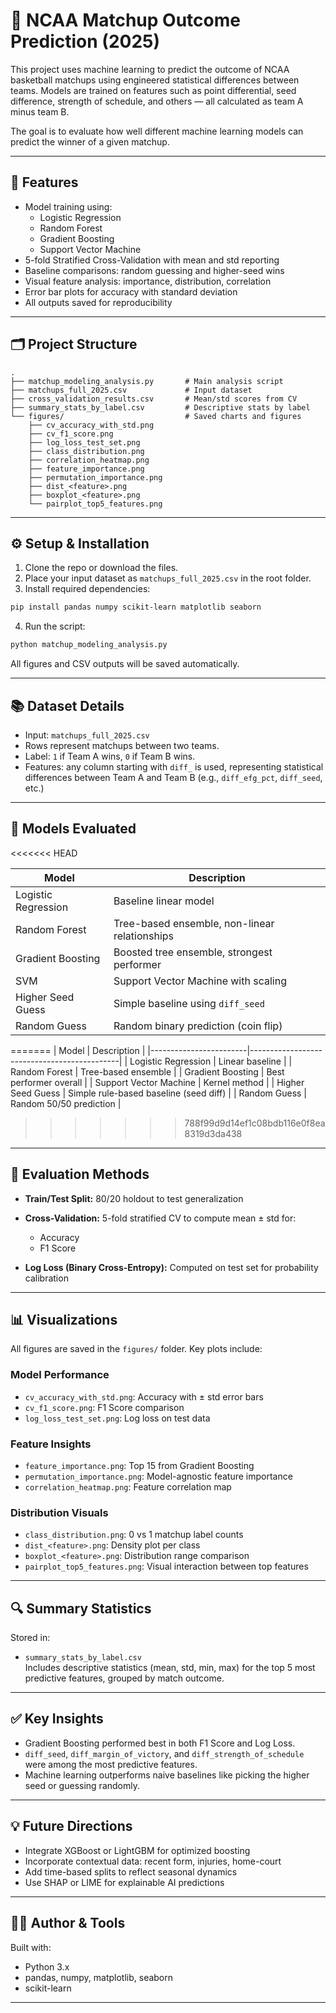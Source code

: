 # 🏀 NCAA Matchup Outcome Prediction (2025)

This project uses machine learning to predict the outcome of NCAA basketball matchups using engineered statistical differences between teams. Models are trained on features such as point differential, seed difference, strength of schedule, and others — all calculated as team A minus team B.

The goal is to evaluate how well different machine learning models can predict the winner of a given matchup.

---

## 🚀 Features

- Model training using:
  - Logistic Regression
  - Random Forest
  - Gradient Boosting
  - Support Vector Machine
- 5-fold Stratified Cross-Validation with mean and std reporting
- Baseline comparisons: random guessing and higher-seed wins
- Visual feature analysis: importance, distribution, correlation
- Error bar plots for accuracy with standard deviation
- All outputs saved for reproducibility

---

## 🗂️ Project Structure

```
.
├── matchup_modeling_analysis.py       # Main analysis script
├── matchups_full_2025.csv             # Input dataset
├── cross_validation_results.csv       # Mean/std scores from CV
├── summary_stats_by_label.csv         # Descriptive stats by label
└── figures/                           # Saved charts and figures
    ├── cv_accuracy_with_std.png
    ├── cv_f1_score.png
    ├── log_loss_test_set.png
    ├── class_distribution.png
    ├── correlation_heatmap.png
    ├── feature_importance.png
    ├── permutation_importance.png
    ├── dist_<feature>.png
    ├── boxplot_<feature>.png
    └── pairplot_top5_features.png
```

---

## ⚙️ Setup & Installation

1. Clone the repo or download the files.
2. Place your input dataset as `matchups_full_2025.csv` in the root folder.
3. Install required dependencies:

```bash
pip install pandas numpy scikit-learn matplotlib seaborn
```

4. Run the script:

```bash
python matchup_modeling_analysis.py
```

All figures and CSV outputs will be saved automatically.

---

## 📚 Dataset Details

- Input: `matchups_full_2025.csv`
- Rows represent matchups between two teams.
- Label: `1` if Team A wins, `0` if Team B wins.
- Features: any column starting with `diff_` is used, representing statistical differences between Team A and Team B (e.g., `diff_efg_pct`, `diff_seed`, etc.)

---

## 🧠 Models Evaluated

<<<<<<< HEAD

| Model | Description |
|------------------------|----------------------------------------------|
| Logistic Regression | Baseline linear model |
| Random Forest | Tree-based ensemble, non-linear relationships|
| Gradient Boosting | Boosted tree ensemble, strongest performer |
| SVM | Support Vector Machine with scaling |
| Higher Seed Guess | Simple baseline using `diff_seed` |
| Random Guess | Random binary prediction (coin flip) |
=======
| Model | Description |
|------------------------|---------------------------------------------|
| Logistic Regression | Linear baseline |
| Random Forest | Tree-based ensemble |
| Gradient Boosting | Best performer overall |
| Support Vector Machine | Kernel method |
| Higher Seed Guess | Simple rule-based baseline (seed diff) |
| Random Guess | Random 50/50 prediction |

> > > > > > > 788f99d9d14ef1c08bdb116e0f8ea8319d3da438

---

## 🧪 Evaluation Methods

- **Train/Test Split:** 80/20 holdout to test generalization
- **Cross-Validation:** 5-fold stratified CV to compute mean ± std for:

  - Accuracy
  - F1 Score

- **Log Loss (Binary Cross-Entropy):** Computed on test set for probability calibration

---

## 📊 Visualizations

All figures are saved in the `figures/` folder. Key plots include:

### Model Performance

- `cv_accuracy_with_std.png`: Accuracy with ± std error bars
- `cv_f1_score.png`: F1 Score comparison
- `log_loss_test_set.png`: Log loss on test data

### Feature Insights

- `feature_importance.png`: Top 15 from Gradient Boosting
- `permutation_importance.png`: Model-agnostic feature importance
- `correlation_heatmap.png`: Feature correlation map

### Distribution Visuals

- `class_distribution.png`: 0 vs 1 matchup label counts
- `dist_<feature>.png`: Density plot per class
- `boxplot_<feature>.png`: Distribution range comparison
- `pairplot_top5_features.png`: Visual interaction between top features

---

## 🔍 Summary Statistics

Stored in:

- `summary_stats_by_label.csv`  
  Includes descriptive statistics (mean, std, min, max) for the top 5 most predictive features, grouped by match outcome.

---

## ✅ Key Insights

- Gradient Boosting performed best in both F1 Score and Log Loss.
- `diff_seed`, `diff_margin_of_victory`, and `diff_strength_of_schedule` were among the most predictive features.
- Machine learning outperforms naive baselines like picking the higher seed or guessing randomly.

---

## 💡 Future Directions

- Integrate XGBoost or LightGBM for optimized boosting
- Incorporate contextual data: recent form, injuries, home-court
- Add time-based splits to reflect seasonal dynamics
- Use SHAP or LIME for explainable AI predictions

---

## 🧑‍💻 Author & Tools

Built with:

- Python 3.x
- pandas, numpy, matplotlib, seaborn
- scikit-learn

---
